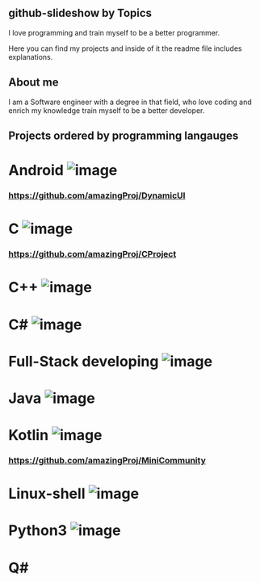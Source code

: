 ## github-slideshow by Topics

I love programming and train myself to be a better programmer.

Here you can find my projects and inside of it the readme file includes explanations.

## About me

I am a Software engineer with a degree in that field,
who love coding and enrich my knowledge train myself to be a better developer.

## Projects ordered by programming langauges

# Android ![image](https://user-images.githubusercontent.com/68805670/135895357-e5817eb8-dd88-4791-87f6-1efe91301f7b.png)

### https://github.com/amazingProj/DynamicUI

# C ![image](https://user-images.githubusercontent.com/68805670/141069688-372d10c6-612e-4cfb-af28-a9291159d02b.png)

### https://github.com/amazingProj/CProject

# C++ ![image](https://user-images.githubusercontent.com/68805670/141069805-043deedf-d622-4a21-b5bc-a2952daf41ef.png)


# C# ![image](https://user-images.githubusercontent.com/68805670/135895177-da798fc5-9d22-4691-899f-f43b37c317df.png)

# Full-Stack developing ![image](https://user-images.githubusercontent.com/68805670/135895741-7e0a3144-b9d2-442b-8366-7b685464dc7a.png)

# Java ![image](https://user-images.githubusercontent.com/68805670/135895412-72189b30-3c23-4075-a2ed-44fff6309b9b.png)

# Kotlin ![image](https://user-images.githubusercontent.com/68805670/135895493-c5384440-cf93-49e2-8d03-9185f6d5c7a8.png)


### https://github.com/amazingProj/MiniCommunity



# Linux-shell ![image](https://user-images.githubusercontent.com/68805670/135895812-9483cac3-e669-4cc8-a2fd-22a5c2cb4837.png)


# Python3 ![image](https://user-images.githubusercontent.com/68805670/135895309-cee09eeb-97f6-4a8b-834a-7f9b0e0eef6f.png)


# Q#
